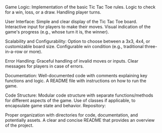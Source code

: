 Game Logic:
Implementation of the basic Tic Tac Toe rules.
Logic to check for a win, loss, or a draw.
Handling player turns.

User Interface:
Simple and clear display of the Tic Tac Toe board.
Interactive input for players to make their moves.
Visual indication of the game's progress (e.g., whose turn it is, the winner).

Scalability and Configurability:
Option to choose between a 3x3, 4x4, or customizable board size.
Configurable win condition (e.g., traditional three-in-a-row or more).

Error Handling:
Graceful handling of invalid moves or inputs.
Clear messages for players in case of errors.

Documentation:
Well-documented code with comments explaining key functions and logic.
A README file with instructions on how to run the game.

Code Structure:
Modular code structure with separate functions/methods for different aspects of the game.
Use of classes if applicable, to encapsulate game state and behavior.
Repository:

Proper organization with directories for code, documentation, and potentially assets.
A clear and concise README that provides an overview of the project.






